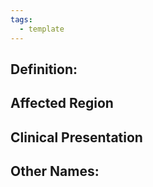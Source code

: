 ```yaml
---
tags:
  - template
---
```

## Definition:


## Affected Region  


## Clinical Presentation


## Other Names: 



